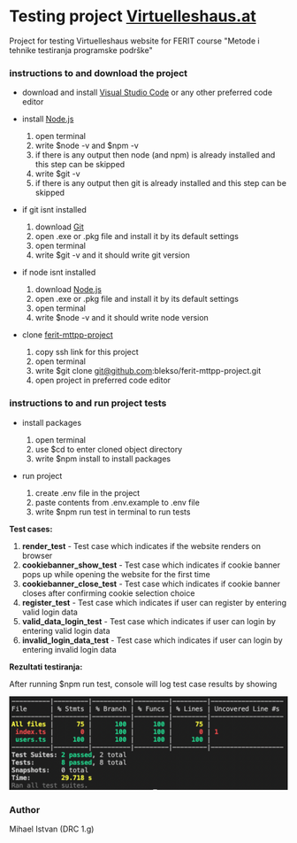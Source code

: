 # Testing project [Virtuelleshaus.at](https://www.virtuelleshaus.at/)

Project for testing Virtuelleshaus website for FERIT course "Metode i tehnike testiranja programske podrške"
### instructions to and download the project

* download and install [Visual Studio Code](https://code.visualstudio.com) or any other preferred code editor
* install [Node.js](https://nodejs.org/en/) 
  1. open terminal 
  2. write $node -v and $npm -v
  3. if there is any output then node (and npm) is already installed and this step can be skipped
  4. write $git -v
  5. if there is any output then git is already installed and this step can be skipped

* if git isnt installed
  1. download [Git](https://git-scm.com/downloads)
  2. open .exe or .pkg file and install it by its default settings
  3. open terminal
  4. write $git -v and it should write git version

* if node isnt installed
  1. download [Node.js](https://nodejs.org/en/)
  2. open .exe or .pkg file and install it by its default settings
  3. open terminal
  4. write $node -v and it should write node version

* clone [ferit-mttpp-project](https://github.com/blekso/ferit-mttpp-project)
  1. copy ssh link for this project
  2. open terminal
  3. write $git clone git@github.com:blekso/ferit-mttpp-project.git
  4. open project in preferred code editor

### instructions to and run project tests
* install packages
  1. open terminal
  2. use $cd to enter cloned object directory
  3. write $npm install to install packages

* run project
  1. create .env file in the project
  2. paste contents from .env.example to .env file
  3. write $npm run test in terminal to run tests

**Test cases:**
1. **render_test** - Test case which indicates if the website renders on browser
2. **cookiebanner_show_test** - Test case which indicates if cookie banner pops up while opening the website for the first time
3. **cookiebanner_close_test** - Test case which indicates if cookie banner closes after confirming cookie selection choice
4. **register_test** - Test case which indicates if user can register by entering valid login data
5. **valid_data_login_test** - Test case which indicates if user can login by entering valid login data
6. **invalid_login_data_test** - Test case which indicates if user can login by entering invalid login data 

**Rezultati testiranja:**

After running $npm run test, console will log test case results by showing 

![test-run-example.png](test-run-example.png)

### Author

Mihael Istvan (DRC 1.g)